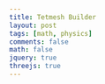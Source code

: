 ```yaml
---
title: Tetmesh Builder
layout: post
tags: [math, physics]
comments: false
math: false
jquery: true
threejs: true
---
```


<style>
div.container-3js canvas {
    background-color: #000;
    width: 100%;
    height: 100%;
    padding: 0;
    margin: 0;
    position: static;
}

div.centered {
    text-align: center;
}

</style>

<div class="container-3js" id="{{ page.title | slugify }}-tetmesh" style="height:300px;"></div>

<script type="text/javascript">

//
// Data Structures
//

var tet_tris = [
    [0, 1, 3, 2], // The last index is the point which is NOT included in each tri.
    [0, 2, 1, 3],
    [0, 3, 2, 1],
    [1, 2, 3, 0]
];

class Tet {
    constructor(indices, vertices) {
        this.indices = indices;
        this.vertices = vertices;

        // compute normals
        this.normals = [];
        for (var i = 0; i < 4; ++i) {
            var tri = this.get_tri(i);
            var a = this.vertices[tri[0]];
            var b = this.vertices[tri[1]];
            var c = this.vertices[tri[2]];
            var ab = new THREE.Vector3();
            var ac = new THREE.Vector3();
            var n = new THREE.Vector3();
            ab.subVectors(b, a);
            ac.subVectors(c, a);
            n.crossVectors(ac, ab);
            this.normals.push(n);
        }

        // If any normal is inverted, swap two
        // vertex indices and invert all of the normals.
        {
            var a = this.get_vert(0, 0);
            var d = this.get_vert(0, 3);
            var n = this.get_norm(0);
            var ad = new THREE.Vector3();
            ad.subVectors(d, a);
            if (n.dot(ad) > 0) {
                var temp = this.indices[0];
                this.indices[0] = this.indices[1];
                this.indices[1] = temp;
                for (var i = 0; i < 4; ++i) {
                    this.normals[i].x = -this.normals[i].x;
                    this.normals[i].y = -this.normals[i].y;
                    this.normals[i].z = -this.normals[i].z;
                }
            }
        }
    }

    get_tri(index) {
        return [
            this.indices[tet_tris[index][0]],
            this.indices[tet_tris[index][1]],
            this.indices[tet_tris[index][2]],
            this.indices[tet_tris[index][3]]];
    }

    get_vert(tri_index, vert_index) {
        var tri = this.get_tri(tri_index);
        return this.vertices[tri[vert_index]];
    }

    get_norm(index) {
        return this.normals[index];
    }

    make_face(index) {
        var tri = this.get_tri(index);
        return new THREE.Face3(tri[0], tri[1], tri[2]);
    }

    is_inside(point) {
        var inside = true;
        for (var i = 0; i < 4; ++i) {
            var ap = point - this.get_vert(i, 0);
            var n = this.get_normal(i);
            if (n.dot(ap) > 0) {
                inside = false;
                break;
            }
        }
        return inside;
    }
}

class Tetmesh {
    constructor() {
        this.vertices = [];
        this.tetrahedra = [];
    }

    add_tet(indices) {
        var tet = new Tet(indices, this.vertices);
        this.tetrahedra.push(tet);
    }

    is_inside(point) {
        for (var i = 0; i < this.tetrahedra.length; ++i) {
            if (this.tetrahedra.is_inside(point)) {
                return true;
            }
        }
        return false;
    }

    randomize() {

        // Add some verts
        for (var i = 0; i < 20; ++i) {
            var vert = [];
            for (var j = 0; j < 3; ++j) {
                vert.push(-15 + Math.floor(Math.random() * Math.floor(30)));
            }
            this.vertices.push(new THREE.Vector3(vert[0], vert[1], vert[2]));
        }

        // Add a couple tets
        this.add_tet([ 0, 1, 2, 3 ]);
    }
}

//
// Actors
//

class Actor {
    update() {}
}

var actors = [];

class SceneActor extends Actor {
    constructor(container, height=5, perspective=false) {
        super();
        this.container = container;
        var containerWidth = container.width();
        var containerHeight = container.height();
        this.aspect = containerWidth / containerHeight;
        this.cameraHeight = height;
        this.cameraHeightTarget = height;
        this.scene = new THREE.Scene();

        if (perspective) {
            this.camera = new THREE.PerspectiveCamera(45, this.aspect, 0.1, 1000);
        } else {
            this.camera = new THREE.OrthographicCamera( -height*this.aspect, height*this.aspect, -height, height, 1, 1000);
        }

        this.renderer = new THREE.WebGLRenderer({ antialias: true });
        this.renderer.setSize( containerWidth, containerHeight );
        this.renderer.setClearColor(0xFCFAF7, 1);
        this.camera.position.z = 50;
        container.get(0).appendChild( this.renderer.domElement );
    }

    update() {
        this.cameraHeight += (this.cameraHeightTarget - this.cameraHeight) * 0.1;
        this.camera.left = -this.cameraHeight * this.aspect;
        this.camera.right = this.cameraHeight * this.aspect;
        this.camera.top = -this.cameraHeight;
        this.camera.bottom = this.cameraHeight;
        this.camera.updateProjectionMatrix();
        this.renderer.render( this.scene, this.camera );
    }
}

var pointGeometry = new THREE.SphereGeometry( .5, 32, 32 );
var pointMaterial = new THREE.MeshBasicMaterial({ color: 0x000000 });
var pointMaterialActive = new THREE.MeshBasicMaterial({ color: 0xff0000 });
var tetMaterial = new THREE.MeshNormalMaterial();

class TetmeshActor extends Actor {
    constructor(scene, camera, tetmesh, mouse) {
        super();
        this.scene = scene;
        this.camera = camera;
        this.mouseInteraction = false;
        this.mouse = mouse;
        this.obj = null;
        this.active_point = null;
        this.set_tetmesh(tetmesh);
    }

    set_tetmesh(tetmesh) {
        this.tetmesh = tetmesh;

        if (this.obj != null) {
            this.scene.remove(this.obj);
        }

        this.obj = new THREE.Object3D();
        this.points = [];

        // Add new points
        {
            var points_obj = new THREE.Object3D();
            for (var i = 0; i < tetmesh.vertices.length; ++i) {
                var vert = tetmesh.vertices[i];
                var mesh = new THREE.Mesh(pointGeometry, pointMaterial);
                mesh.position.set(vert.x, vert.y, vert.z);
                points_obj.add(mesh);
                this.points.push(mesh);
            }
            this.obj.add(points_obj);
        }

        // Add new tets
        {
            var tetGeo = new THREE.Geometry();
            for (var i = 0; i < tetmesh.vertices.length; ++i) {
                var vert = tetmesh.vertices[i];
                tetGeo.vertices.push(vert);
            }
            for (var i = 0; i < tetmesh.tetrahedra.length; ++i) {
                var tet = tetmesh.tetrahedra[i];
                for (var j = 0; j < 4; ++j) {
                    tetGeo.faces.push(tet.make_face(j));
                }
            }
            tetGeo.computeBoundingSphere();
            tetGeo.computeFaceNormals();
            var mesh = new THREE.Mesh(tetGeo, tetMaterial);
            this.obj.add(mesh);
        }

        this.scene.add(this.obj);
    }

    set_active_point(new_active_point) {

        // De-color the current active point
        if (this.active_point) {
            this.active_point.material = pointMaterial;
        }

        // Color the current active point
        this.active_point.material = pointMaterialActive;

        // Figure out which face this point will be extending
        for (var i = 0; i < this.tetmesh.tetrahedra.length; ++i) {
            var tet = this.tetmesh.tetrahedra[i];
            for (var j = 0; j < 4; ++j) {
                var tri = tetTris[j];

                //
                // TODO
                //
            }
        }
    }

    update() {
        var multiplier = this.mouseInteraction ? 0.1 : 1.0;
        this.obj.rotation.x += 0.01 * multiplier;
        this.obj.rotation.y += 0.005 * multiplier;
        this.obj.rotation.z += 0.001 * multiplier;

        // Raycast to each point, "activate" the first one
        /*
        var raycaster = new THREE.Raycaster();
        raycaster.setFromCamera( this.mouse, this.camera );
        var intersects = raycaster.intersectObjects(this.points, true);
        if (intersects.length > 0) {
            this.set_active_point(intersects[0].object);
        }
        */
    }
}

//
// Global Data (shhh! don't tell anyone)
//


// Scene references
var tetmeshMouse = new THREE.Vector2();
var tetmeshScene;

//
// Interaction callbacks
//

$(document).ready(function() {

    //
    // Set up scenes
    //

    {
        var container = $("#{{ page.title | slugify }}-tetmesh");
        tetmeshScene = new SceneActor(container, 20);
        actors.push(tetmeshScene);
        var tetmesh = new Tetmesh();
        tetmesh.randomize();
        var tetmeshActor = new TetmeshActor(
            tetmeshScene.scene,
            tetmeshScene.camera,
            tetmesh,
            tetmeshMouse);
        actors.push(tetmeshActor);
        container.mouseenter(function() { tetmeshActor.mouseInteraction = true; });
        container.mouseleave(function() { tetmeshActor.mouseInteraction = false; });
        container.mousemove(function(e) { 
            // calculate mouse position in normalized device coordinates
            // (-1 to +1) for both components
            tetmeshMouse.x = ( (event.clientX - container[0].offsetLeft) / container.width() ) * 2 - 1;
            tetmeshMouse.y = -( (event.clientY - container[0].offsetTop) / container.height() ) * 2 + 1;
        });
    }

    //
    // Loop
    //

    var update = function () {
        requestAnimationFrame( update );
        for (var i = 0, len = actors.length; i < len; ++i) {
            actors[i].update();
        }
    };

    update();
});
</script>
